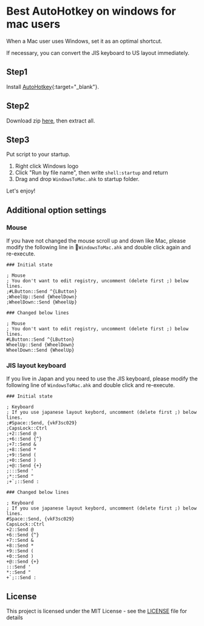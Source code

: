 # Best AutoHotkey on windows for mac users

When a Mac user uses Windows, set it as an optimal shortcut.

If necessary, you can convert the JIS keyboard to US layout immediately.

## Step1

Install [AutoHotkey](http://www.autohotkey.com/){:target="_blank"}.

## Step2

Download zip [here](https://github.com/mogbee/best-shortcut-keys-for-mac-users-on-windows/archive/master.zip), then extract all.

## Step3

Put script to your startup.

1. Right click Windows logo
1. Click "Run by file name", then write ```shell:startup``` and return
1. Drag and drop ```WindowsToMac.ahk``` to startup folder.

Let's enjoy!

## Additional option settings

### Mouse

If you have not changed the mouse scroll up and down like Mac, please modify the following line in ```WindowsToMac.ahk``` and double click again and re-execute.

```
### Initial state

; Mouse
; You don't want to edit registry, uncomment (delete first ;) below lines.
;#LButton::Send ^{LButton}
;WheelUp::Send {WheelDown}
;WheelDown::Send {WheelUp}

### Changed below lines

; Mouse
; You don't want to edit registry, uncomment (delete first ;) below lines.
#LButton::Send ^{LButton}
WheelUp::Send {WheelDown}
WheelDown::Send {WheelUp}
```

### JIS layout keyboard

If you live in Japan and you need to use the JIS keyboard, please modify the following line of ```WindowsToMac.ahk``` and double click and re-execute.

```
### Initial state

; Keyboard
; If you use japanese layout keybord, uncomment (delete first ;) below lines.
;#Space::Send, {vkF3sc029}
;CapsLock::Ctrl
;+2::Send @
;+6::Send {^}
;+7::Send &
;+8::Send *
;+9::Send (
;+0::Send )
;+@::Send {+}
;:::Send '
;*::Send "
;+`;::Send :

### Changed below lines

; Keyboard
; If you use japanese layout keybord, uncomment (delete first ;) below lines.
#Space::Send, {vkF3sc029}
CapsLock::Ctrl
+2::Send @
+6::Send {^}
+7::Send &
+8::Send *
+9::Send (
+0::Send )
+@::Send {+}
:::Send '
*::Send "
+`;::Send :
```

## License

This project is licensed under the MIT License - see the [LICENSE](LICENSE) file for details
